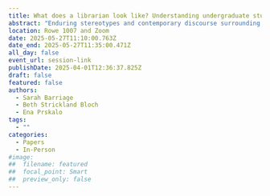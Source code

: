 ```yaml
---
title: What does a librarian look like? Understanding undergraduate student perceptions of librarians
abstract: "Enduring stereotypes and contemporary discourse surrounding librarianship as a profession may influence students’ decisions to use the library and to consider librarianship as a viable career path. This pilot study explores undergraduate students’ perceptions of librarians using a drawing activity. Participants were asked to draw a librarian and to provide a description of their drawing using the draw-and-tell or draw-and-write technique. They were also asked to complete a brief survey with questions focused on participant demographics and library use. Study findings may inform recruitment, marketing, and outreach efforts."
location: Rowe 1007 and Zoom
date: 2025-05-27T11:10:00.763Z
date_end: 2025-05-27T11:35:00.471Z
all_day: false
event_url: session-link
publishDate: 2025-04-01T12:36:37.825Z
draft: false
featured: false
authors:
  - Sarah Barriage
  - Beth Strickland Bloch
  - Ena Prskalo
tags:
  - ""
categories:
  - Papers
  - In-Person
#image:
##  filename: featured
##  focal_point: Smart
##  preview_only: false
---
```

